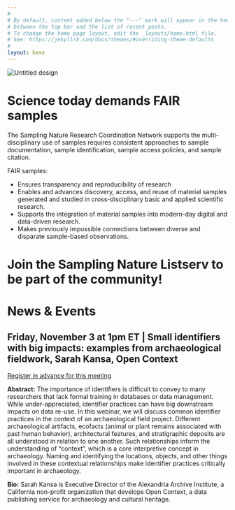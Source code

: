 ```yaml
---
#
# By default, content added below the "---" mark will appear in the home page
# between the top bar and the list of recent posts.
# To change the home page layout, edit the _layouts/home.html file.
# See: https://jekyllrb.com/docs/themes/#overriding-theme-defaults
#
layout: base
---
```

![Untitled design](https://github.com/SamplingNature/SamplingNature.github.io/assets/2915555/9b202300-627f-4344-98e5-971da1a138e1)

# Science today demands FAIR samples 
The Sampling Nature Research Coordination Network supports the multi-disciplinary use of samples requires consistent approaches to sample documentation, sample identification, sample access policies, and sample citation. 

FAIR samples:
- Ensures transparency and reproducibility of research 
- Enables and advances discovery, access, and reuse of material samples generated and studied in cross-disciplinary basic and applied scientific research.
- Supports the integration of material samples into modern-day digital and data-driven research.
- Makes previously impossible connections between diverse and disparate sample-based observations. 

# Join the Sampling Nature Listserv to be part of the community!


# News & Events 
## Friday, November 3 at 1pm ET | Small identifiers with big impacts: examples from archaeological fieldwork, Sarah Kansa, Open Context
[Register in advance for this meeting
](https://us02web.zoom.us/meeting/register/tZApce2qqzsrHtZM0_5nCSuDotEDEUtGWxVt#/registration)

**Abstract:** The importance of identifiers is difficult to convey to many researchers that lack formal training in databases or data management. While under-appreciated, identifier practices can have big downstream impacts on data re-use. In this webinar, we will discuss common identifier practices in the context of an archaeological field project. Different archaeological artifacts, ecofacts (animal or plant remains associated with past human behavior), architectural features, and stratigraphic deposits are all understood in relation to one another. Such relationships inform the understanding of “context”, which is a core interpretive concept in archaeology. Naming and identifying the locations, objects, and other things involved in these contextual relationships make identifier practices critically important in archaeology.

**Bio:** Sarah Kansa is Executive Director of the Alexandria Archive Institute, a California non-profit organization that develops Open Context, a data publishing service for archaeology and cultural heritage. 




